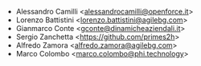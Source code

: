 - Alessandro Camilli \<<alessandrocamilli@openforce.it>\>
- Lorenzo Battistini \<<lorenzo.battistini@agilebg.com>\>
- Gianmarco Conte \<<gconte@dinamicheaziendali.it>\>
- Sergio Zanchetta \<<https://github.com/primes2h>\>
- Alfredo Zamora \<<alfredo.zamora@agilebg.com>\>
- Marco Colombo \<<marco.colombo@phi.technology>\>
